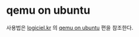 # qemu on ubuntu

사용법은 [logiciel.kr](https://logiciel.kr) 의 [qemu on ubuntu](https://logiciel.kr/graha/article/detail.html?contents_id=3112&article_id=3174) 편을 참조한다.